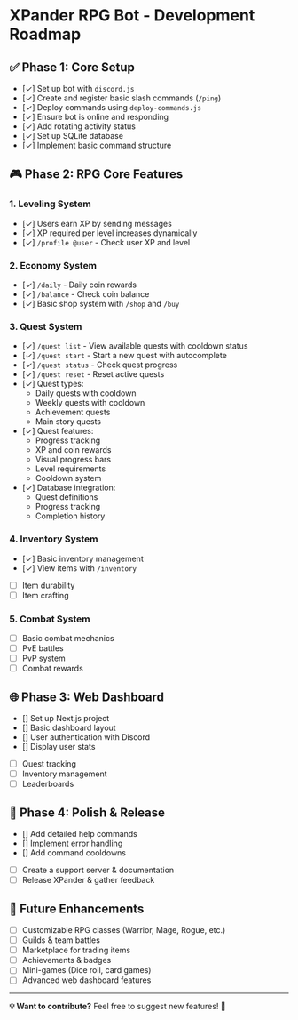 # XPander RPG Bot - Development Roadmap

## ✅ Phase 1: Core Setup
- [✓] Set up bot with `discord.js`
- [✓] Create and register basic slash commands (`/ping`)
- [✓] Deploy commands using `deploy-commands.js`
- [✓] Ensure bot is online and responding
- [✓] Add rotating activity status
- [✓] Set up SQLite database
- [✓] Implement basic command structure

## 🎮 Phase 2: RPG Core Features
### **1. Leveling System**
- [✓] Users earn XP by sending messages
- [✓] XP required per level increases dynamically
- [✓] `/profile @user` - Check user XP and level

### **2. Economy System**
- [✓] `/daily` - Daily coin rewards
- [✓] `/balance` - Check coin balance
- [✓] Basic shop system with `/shop` and `/buy`

### **3. Quest System**
- [✓] `/quest list` - View available quests with cooldown status
- [✓] `/quest start` - Start a new quest with autocomplete
- [✓] `/quest status` - Check quest progress
- [✓] `/quest reset` - Reset active quests
- [✓] Quest types:
  - Daily quests with cooldown
  - Weekly quests with cooldown
  - Achievement quests
  - Main story quests
- [✓] Quest features:
  - Progress tracking
  - XP and coin rewards
  - Visual progress bars
  - Level requirements
  - Cooldown system
- [✓] Database integration:
  - Quest definitions
  - Progress tracking
  - Completion history

### **4. Inventory System**
- [✓] Basic inventory management
- [✓] View items with `/inventory`
- [ ] Item durability
- [ ] Item crafting

### **5. Combat System**
- [ ] Basic combat mechanics
- [ ] PvE battles
- [ ] PvP system
- [ ] Combat rewards

## 🌐 Phase 3: Web Dashboard
- [] Set up Next.js project
- [] Basic dashboard layout
- [] User authentication with Discord
- [] Display user stats
- [ ] Quest tracking
- [ ] Inventory management
- [ ] Leaderboards

## 📱 Phase 4: Polish & Release
- [] Add detailed help commands
- [] Implement error handling
- [] Add command cooldowns
- [ ] Create a support server & documentation
- [ ] Release XPander & gather feedback

## 🎯 Future Enhancements
- [ ] Customizable RPG classes (Warrior, Mage, Rogue, etc.)
- [ ] Guilds & team battles
- [ ] Marketplace for trading items
- [ ] Achievements & badges
- [ ] Mini-games (Dice roll, card games)
- [ ] Advanced web dashboard features

---

**💡 Want to contribute?** Feel free to suggest new features! 🚀